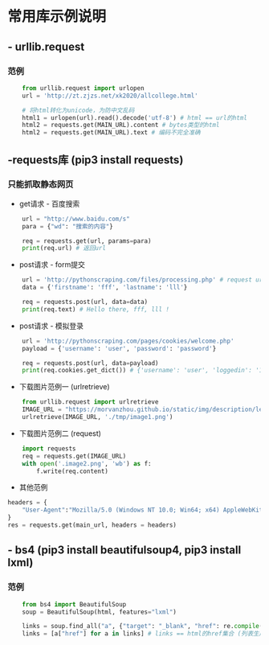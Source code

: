 # 常用库示例说明

## - urllib.request
### 范例
```python
    from urllib.request import urlopen
    url = 'http://zt.zjzs.net/xk2020/allcollege.html'

    # 将html转化为unicode，为防中文乱码
    html1 = urlopen(url).read().decode('utf-8') # html == url的html
    html2 = requests.get(MAIN_URL).content # bytes类型的html
    html2 = requests.get(MAIN_URL).text # 编码不完全准确
```

## -requests库 (pip3 install requests) 
### 只能抓取静态网页
- get请求 - 百度搜索
```python
    url = "http://www.baidu.com/s"
    para = {"wd": "搜索的内容"}

    req = requests.get(url, params=para)
    print(req.url) # 返回url
```
- post请求 - form提交
```python
    url = 'http://pythonscraping.com/files/processing.php' # request url，通过浏览器Network处获取
    data = {'firstname': 'fff', 'lastname': 'lll'}

    req = requests.post(url, data=data)
    print(req.text) # Hello there, fff, lll !
```
- post请求 - 模拟登录
```python
    url = 'http://pythonscraping.com/pages/cookies/welcome.php'
    payload = {'username': 'user', 'password': 'password'}

    req = requests.post(url, data=payload)
    print(req.cookies.get_dict()) # {'username': 'user', 'loggedin': '1'}
```
- 下载图片范例一 (urlretrieve)
```python
    from urllib.request import urlretrieve
    IMAGE_URL = "https://morvanzhou.github.io/static/img/description/learning_step_flowchart.png"
    urlretrieve(IMAGE_URL, './tmp/image1.png')
```
- 下载图片范例二 (request)
```python
    import requests
    req = requests.get(IMAGE_URL)
    with open('.image2.png', 'wb') as f:
        f.write(req.content)
```

- 其他范例
```python
headers = {
    "User-Agent":"Mozilla/5.0 (Windows NT 10.0; Win64; x64) AppleWebKit/537.36 (KHTML, like Gecko) Chrome/86.0.4240.183 Safari/537.36 Edg/86.0.622.63"
}
res = requests.get(main_url, headers = headers)
```

## - bs4  (pip3 install beautifulsoup4, pip3 install lxml)
### 范例
```python
    from bs4 import BeautifulSoup
    soup = BeautifulSoup(html, features="lxml")

    links = soup.find_all("a", {"target": "_blank", "href": re.compile(r"^[0-9]+$\.html")})
    links = [a["href"] for a in links] # links == html的href集合 (列表生成式)
```
